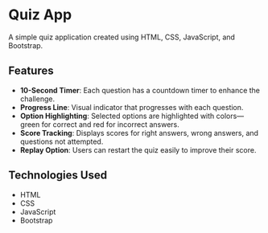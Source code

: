 # Quiz App

A simple quiz application created using HTML, CSS, JavaScript, and Bootstrap.

## Features

- **10-Second Timer**: Each question has a countdown timer to enhance the challenge.
- **Progress Line**: Visual indicator that progresses with each question.
- **Option Highlighting**: Selected options are highlighted with colors—green for correct and red for incorrect answers.
- **Score Tracking**: Displays scores for right answers, wrong answers, and questions not attempted.
- **Replay Option**: Users can restart the quiz easily to improve their score.

## Technologies Used

- HTML
- CSS
- JavaScript
- Bootstrap
